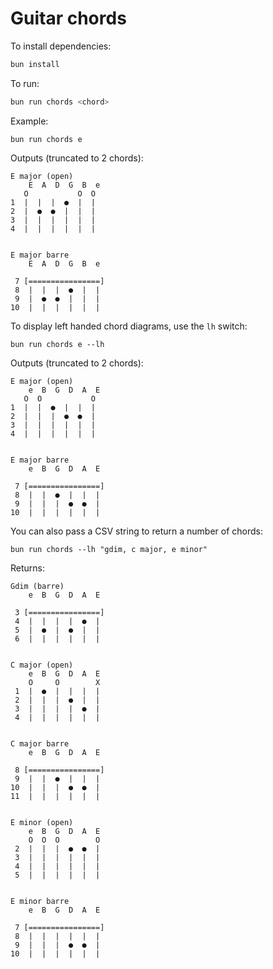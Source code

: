 # Guitar chords

To install dependencies:

```bash
bun install
```

To run:

```bash
bun run chords <chord>
```

Example:

```
bun run chords e
```

Outputs (truncated to 2 chords):

```
E major (open)
    E  A  D  G  B  e
   O           O  O
1  |  |  |  ●  |  |
2  |  ●  ●  |  |  |
3  |  |  |  |  |  |
4  |  |  |  |  |  |


E major barre
    E  A  D  G  B  e

 7 [================]
 8  |  |  |  ●  |  |
 9  |  ●  ●  |  |  |
10  |  |  |  |  |  |
```

To display left handed chord diagrams, use the `lh` switch:

```
bun run chords e --lh
```

Outputs (truncated to 2 chords):

```
E major (open)
    e  B  G  D  A  E
   O  O           O
1  |  |  ●  |  |  |
2  |  |  |  ●  ●  |
3  |  |  |  |  |  |
4  |  |  |  |  |  |


E major barre
    e  B  G  D  A  E

 7 [================]
 8  |  |  ●  |  |  |
 9  |  |  |  ●  ●  |
10  |  |  |  |  |  |
```

You can also pass a CSV string to return a number of chords:

```
bun run chords --lh "gdim, c major, e minor"
```

Returns:

```
Gdim (barre)
    e  B  G  D  A  E

 3 [================]
 4  |  |  |  |  ●  |
 5  |  ●  |  ●  |  |
 6  |  |  |  |  |  |


C major (open)
    e  B  G  D  A  E
    O     O        X
 1  |  ●  |  |  |  |
 2  |  |  |  ●  |  |
 3  |  |  |  |  ●  |
 4  |  |  |  |  |  |


C major barre
    e  B  G  D  A  E

 8 [================]
 9  |  |  ●  |  |  |
10  |  |  |  ●  ●  |
11  |  |  |  |  |  |


E minor (open)
    e  B  G  D  A  E
    O  O  O        O
 2  |  |  |  ●  ●  |
 3  |  |  |  |  |  |
 4  |  |  |  |  |  |
 5  |  |  |  |  |  |


E minor barre
    e  B  G  D  A  E

 7 [================]
 8  |  |  |  |  |  |
 9  |  |  |  ●  ●  |
10  |  |  |  |  |  |
```
